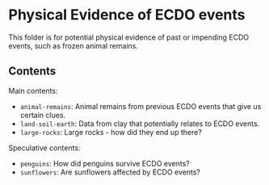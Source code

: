 # Physical Evidence of ECDO events

This folder is for potential physical evidence of past or impending ECDO events, such as frozen animal remains.

## Contents

Main contents:
- `animal-remains`: Animal remains from previous ECDO events that give us certain clues.
- `land-soil-earth`: Data from clay that potentially relates to ECDO events.
- `large-rocks`: Large rocks - how did they end up there?

Speculative contents:
- `penguins`: How did penguins survive ECDO events?
- `sunflowers`: Are sunflowers affected by ECDO events?
